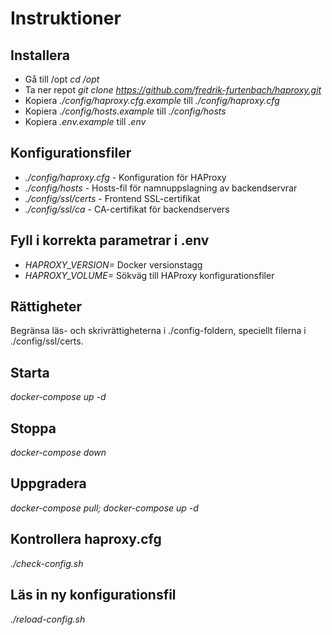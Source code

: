 # Instruktioner

## Installera
- Gå till /opt *cd /opt*
- Ta ner repot *git clone https://github.com/fredrik-furtenbach/haproxy.git*
- Kopiera *./config/haproxy.cfg.example* till *./config/haproxy.cfg*
- Kopiera *./config/hosts.example* till *./config/hosts*
- Kopiera *.env.example* till *.env*

## Konfigurationsfiler
- *./config/haproxy.cfg* - Konfiguration för HAProxy
- *./config/hosts* - Hosts-fil för namnuppslagning av backendservrar
- *./config/ssl/certs* - Frontend SSL-certifikat
- *./config/ssl/ca* - CA-certifikat för backendservers

## Fyll i korrekta parametrar i .env
- *HAPROXY_VERSION=* Docker versionstagg
- *HAPROXY_VOLUME=* Sökväg till HAProxy konfigurationsfiler

## Rättigheter
Begränsa läs- och skrivrättigheterna i ./config-foldern, speciellt filerna i ./config/ssl/certs.

## Starta
*docker-compose up -d*

## Stoppa
*docker-compose down*

## Uppgradera
*docker-compose pull; docker-compose up -d*

## Kontrollera haproxy.cfg
*./check-config.sh*

## Läs in ny konfigurationsfil
*./reload-config.sh*